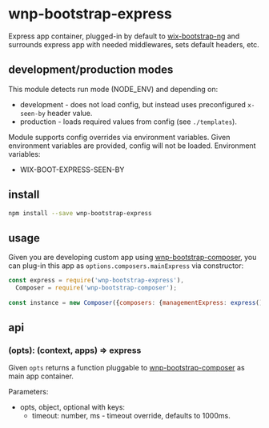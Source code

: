 # wnp-bootstrap-express

Express app container, plugged-in by default to [wix-bootstrap-ng](../../bootstrap-ng/wix-bootstrap-ng) and surrounds express app with needed middlewares, sets default headers, etc.

## development/production modes

This module detects run mode (NODE_ENV) and depending on:
 - development - does not load config, but instead uses preconfigured `x-seen-by` header value.
 - production - loads required values from config (see `./templates`). 

Module supports config overrides via environment variables. Given environment variables are provided, config will not be loaded. Environment variables:
 - WIX-BOOT-EXPRESS-SEEN-BY

## install

```bash
npm install --save wnp-bootstrap-express
```

## usage

Given you are developing custom app using [wnp-bootstrap-composer](../wnp-bootstrap-composer), you can plug-in this app as `options.composers.mainExpress` via constructor:

```js
const express = require('wnp-bootstrap-express'),
  Composer = require('wnp-bootstrap-composer');
  
const instance = new Composer({composers: {managementExpress: express()}});
```

## api
### (opts): (context, apps) => express
Given `opts` returns a function pluggable to [wnp-bootstrap-composer](../wnp-bootstrap-composer) as main app container.

Parameters:
 - opts, object, optional with keys:
   - timeout: number, ms - timeout override, defaults to 1000ms.